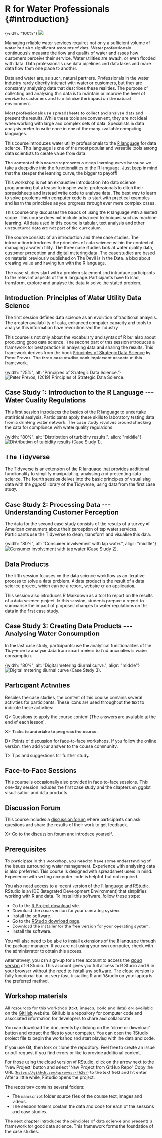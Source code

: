 # R for Water Professionals {#introduction}
{width: "100%"}
![](resources/session0/r4h2o-logo.png)

Managing reliable water services requires not only a sufficient volume of water but also significant amounts of data. Water professionals continuously measure the flow and quality of water and asses how customers perceive their service. Water utilities are awash, or even flooded with data. Data professionals use data pipelines and data lakes and make data flow from one place to another.

Data and water are, as such, natural partners. Professionals in the water industry rarely directly interact with water or customers, but they are constantly analysing data that describes these realities. The purpose of collecting and analysing this data is to maintain or improve the level of service to customers and to minimise the impact on the natural environment.

Most professionals use spreadsheets to collect and analyse data and present the results. While these tools are convenient, they are not ideal when working with large and complex sets of data. Specialists in data analysis prefer to write code in one of the many available computing languages.

This course introduces water utility professionals to the [R language](https://en.wikipedia.org/wiki/R_(programming_language)) for data science. This language is one of the most popular and versatile tools among data scientists to create value from data.

The content of this course represents a steep learning curve because we take a deep dive into the functionalities of the R language. Just keep in mind that the steeper the leanring curve, the bigger to payoff!

This workshop is not an exhaustive introduction into data science programming but a teaser to inspire water professionals to ditch their spreadsheets and instead write code to analyse data. The best way to learn to solve problems with computer code is to start with practical examples and learn the principles as you progress through ever more complex cases.

This course only discusses the basics of using the R language with a limited scope. This course does not include advanced techniques such as machine learning. All data used in this course is tabular, text analysis and other unstructured data are not part of the curriculum.

The course consists of an introduction and three case studies. The introduction introduces the principles of data science within the context of managing a water utility. The three case studies look at water quality data, customer perception and digital metering data. The case studies are based on material previously published on [The Devil is in the Data](https://lucidmanager.org/data-science/), a blog about creating value and having fun with the R language.

The case studies start with a problem statement and introduce participants to the relevant aspects of the R language. Participants have to load, transform, explore and analyse the data to solve the stated problem.

## Introduction: Principles of Water Utility Data Science
The first session defines data science as an evolution of traditional analysis. The greater availability of data, enhanced computer capacity and tools to analyse this information have revolutionised the industry. 

This course is not only about the vocabulary and syntax of R but also about producing good data science. The second part of this session introduces a framework for best practice in analysing data and sharing the results. This framework derives from the book [Principles of Strategic Data Science](https://www.packtpub.com/big-data-and-business-intelligence/principles-strategic-data-science) by Peter Prevos. The three case studies each implement aspects of this framework.

{width: "25%", alt: "Principles of Strategic Data Science."}
![Peter Prevos, (2019) Principles of Strategic Data Science.](resources/session0/StrategicDataScience.png)

## Case Study 1: Introduction to the R Language --- Water Quality Regulations
This first session introduces the basics of the R language to undertake statistical analysis. Participants apply these skills to laboratory testing data from a drinking water network. The case study revolves around checking the data for compliance with water quality regulations.

{width: "80%", alt: "Distribution of turbidity results.", align: "middle"}
![Distribution of turbidity results (Case Study 1).](resources/session3/boxplot-zones.png)

## The Tidyverse
The Tidyverse is an extension of the R language that provides additional functionality to simplify manipulating, analysing and presenting data science. The fourth session delves into the basic principles of visualising data with the *ggpot2* library of the Tidyverse, using data from the first case study.

## Case Study 2: Processing Data --- Understanding Customer Perception
The data for the second case study consists of the results of a survey of American consumers about their perception of tap water services. Participants use the Tidyverse to clean, transform and visualise this data.

{width: "80%", alt: "Consumer involvement with tap water.", align: "middle"}
![Consumer involvement with tap water (Case Study 2).](resources/session5/pii_boxplot.png)

## Data Products
The fifth session focuses on the data science workflow as an iterative process to solve a data problem. A data product is the result of a data science project, which can be a report, website or an application.

This session also introduces R Markdown as a tool to report on the results of a data science project. In this session, students prepare a report to summarise the impact of proposed changes to water regulations on the data in the first case study.

## Case Study 3: Creating Data Products --- Analysing Water Consumption
In the last case study, participants use the analytical functionalities of the Tidyverse to analyse data from smart meters to find anomalies in water consumption. 

{width: "80%", alt: "Digital metering diurnal curve.", align: "middle"}
![Digital metering diurnal curve (Case Study 3).](resources/session7/model-diurnal.png)

## Participant Activities
Besides the case studies, the content of this course contains several activities for participants. These icons are used throughout the text to indicate these activities:

Q> Questions to apply the course content (The answers are available at the end of each lesson).

X> Tasks to undertake to progress the course.

D> Points of discussion for face-to-face workshops. If you follow the online version, then add your answer to the [course community](https://community.leanpub.com/c/r4h2o).

T> Tips and suggestions for further study.

## Face-to-Face Sessions
This course is occasionally also provided in face-to-face sessions. This one-day session includes the first case study and the chapters on ggplot visualisation and data products.

## Discussion Forum
This course includes a [discussion forum](https://community.leanpub.com/c/r4h2o) where participants can ask questions and share the results of their work to get feedback. 

X> Go to the discussion forum and introduce yourself. 

## Prerequisites
To participate in this workshop, you need to have some understanding of the issues surrounding water management. Experience with analysing data is also preferred. This course is designed with spreadsheet users in mind. Experience with writing computer code is helpful, but not required.

You also need access to a recent version of the R language and RStudio. RStudio is an IDE (Integrated Development Environment) that simplifies working with R and data. To install this software, follow these steps:

* Go to the [R Project download](https://cran.r-project.org/) site.
* Download the *base* version for your operating system.
* Install the software.
* Go to the [RStudio download page](https://www.rstudio.com/products/rstudio/download/).
* Download the installer for the free version for your operating system.
* Install the software.

You will also need to be able to install extensions of the R language through the package manager. If you are not using your own computer, check with the administrator to obtain this access.

Alternatively, you can sign-up for a free account to access the [cloud version](https://rstudio.cloud/) of R Studio. This account gives you full access to R Studio and R in your browser without the need to install any software. The cloud version is fully functional but not very fast. Installing R and RStudio on your laptop is the preferred method.

## Workshop materials
All resources for this workshop (text, images, code and data) are available on the [GitHub](https://github.com/pprevos/r4h2o/) website. GitHub is a repository for computer code and associated information for developers to share and collaborate.

You can download the documents by clicking on the 'clone or download' button and extract the files to your computer. You can open the RStudio project file to begin the workshop and start playing with the data and code.

If you use Git, then fork or clone the repository. Feel free to create an issue or pull request if you find errors or like to provide additional content.

For those using the cloud version of RStudio, click on the arrow next to the 'New Project' button and select 'New Project from GitHub Repo'. Copy the URL ([`https://github.com/pprevos/r4h2o/`](https://github.com/pprevos/r4h2o/)) to the text field and hit enter. After a little while, RStudio opens the project.

The repository contains several folders:
* The `manuscript` folder source files of the course text, images and videos.
* The session folders contain the data and code for each of the sessions and case studies.

The [next chapter](#datascience) introduces the principles of data science and presents a framework for good data science. This framework forms the foundation of the case studies.
